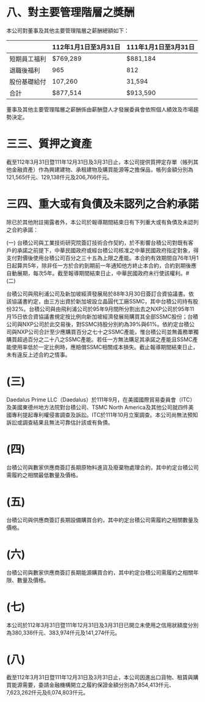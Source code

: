 # 八、對主要管理階層之獎酬

本公司對董事及其他主要管理階層之薪酬總額如下：

| |112年1月1日至3月31日|111年1月1日至3月31日|
|---|---|---|
|短期員工福利|$769,289|$881,184|
|退職後福利|965|812|
|股份基礎給付|107,260|31,594|
|合計|$877,514|$913,590|

董事及其他主要管理階層之薪酬係由薪酬暨人才發展委員會依照個人績效及市場趨勢決定。

# 三三、質押之資產

截至112年3月31日暨111年12月31日及3月31日止，本公司提供質押定存單（帳列其他金融資產）作為興建建物、承租建物及購買能源等之擔保品，帳列金額分別為121,565仟元、129,138仟元及206,766仟元。

# 三四、重大或有負債及未認列之合約承諾

除已於其他附註揭露者外，本公司於報導期間結束日有下列重大或有負債及未認列之合約承諾：

(一) 台積公司與工業技術研究院簽訂技術合作契約，於不影響台積公司對既有客戶的承諾之前提下，中華民國政府或經台積公司核准之中華民國政府指定對象，得支付對價後使用台積公司百分之三十五為上限之產能。本合約有效期間自76年1月1日起算共5年，除非任一方於合約到期前一年通知他方終止本合約，合約到期後應自動展期，每次5年。截至報導期間結束日止，中華民國政府未行使該權利。# (二)

台積公司與飛利浦公司及新加坡經濟發展局於88年3月30日簽訂合資協議書。依該協議書約定，由三方出資於新加坡設立晶圓代工廠SSMC，其中台積公司持有股份32%。台積公司與由飛利浦公司於95年9月間所分割出去之NXP公司於95年11月15日依合資協議書規定按比例向新加坡經濟發展局購買其全部SSMC股份；台積公司與NXP公司於此交易後，對SSMC持股分別約為39%與61%。依約定台積公司與NXP公司合計至少應購買百分之七十之SSMC產能，惟台積公司並無義務單獨購買超過百分之二十八之SSMC產能。若任一方無法購足其承諾之產能且SSMC產能使用率低於一定比例時，應賠償SSMC相關成本損失。截止報導期間結束日止，未有違反上述合約之情事。

# (三)

Daedalus Prime LLC（Daedalus）於111年9月，在美國國際貿易委員會（ITC）及美國東德州地方法院對台積公司、TSMC North America及其他公司就四件美國專利提起專利權侵害調查及訴訟。ITC於111年10月立案調查。本公司尚無法預知訴訟或調查結果且無法可靠估計該或有負債。

# (四)

台積公司與數家供應商簽訂長期原物料進貨及廢棄物處理合約，其中約定台積公司需履約之相關最低數量及價格。

# (五)

台積公司與供應商簽訂長期設備購買合約，其中約定台積公司需履約之相關數量及價格。

# (六)

台積公司與數家供應商簽訂長期能源購買合約，其中約定台積公司需履約之相關年限、數量及價格。

# (七)

本公司於112年3月31日暨111年12月31日及3月31日已開立未使用之信用狀額度分別為380,336仟元、383,974仟元及141,274仟元。

# (八)

截至112年3月31日暨111年12月31日及3月31日止，本公司因進出口貨物、租賃與購買能源需要，委請金融機構開立之履約保證金額分別為7,854,413仟元、7,623,262仟元及6,074,803仟元。